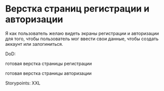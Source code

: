 # Верстка страниц регистрации и авторизации
Я как пользователь желаю видеть экраны регистрации и авторизации для того, чтобы пользователь мог ввести свои данные, чтобы  создать аккаунт или залогиниться.

DoD:

готовая верстка страницы регистрации

готовая верстка страницы авторизации

Storypoints: XXL
